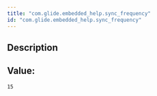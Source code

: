 ```yaml
---
title: "com.glide.embedded_help.sync_frequency"
id: "com.glide.embedded_help.sync_frequency"
---
```

## Description



## Value: 
```
15
```